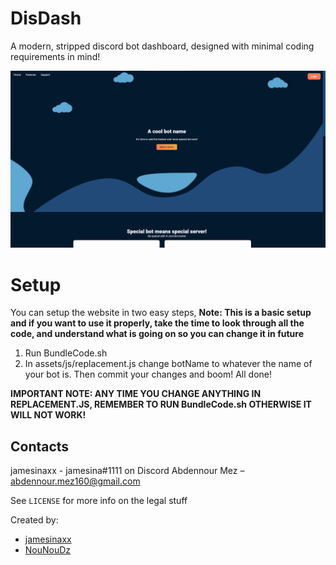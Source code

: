 # DisDash

A modern, stripped discord bot dashboard, designed with minimal coding requirements in mind!

![](./assets/img/Screenshot.png)

# Setup

You can setup the website in two easy steps, **Note: This is a basic setup and if you want to use it properly, take the time to look through all the code, and understand what is going on so you can change it in future**

1. Run BundleCode.sh
2. In assets/js/replacement.js change botName to whatever the name of your bot is. Then commit your changes and boom! All done!

**IMPORTANT NOTE: ANY TIME YOU CHANGE ANYTHING IN REPLACEMENT.JS, REMEMBER TO RUN BundleCode.sh OTHERWISE IT WILL NOT WORK!**

## Contacts
jamesinaxx - jamesina#1111 on Discord
Abdennour Mez – [abdennour.mez160@gmail.com](mailto:abdennour.mez160@gmail.com)

See ``LICENSE`` for more info on the legal stuff

Created by:
- [jamesinaxx](https://github.com/jamesinaxx)
- [NouNouDz](https://github.com/NouNouDz) 
